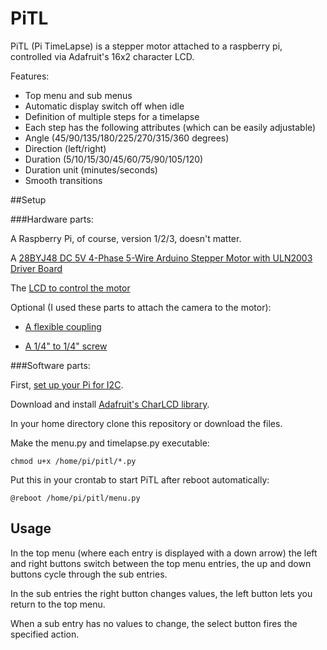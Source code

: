 # PiTL

PiTL (Pi TimeLapse) is a stepper motor attached to a raspberry pi, controlled via Adafruit's 16x2 character LCD.

Features:

 * Top menu and sub menus
 * Automatic display switch off when idle
 * Definition of multiple steps for a timelapse
 * Each step has the following attributes (which can be easily adjustable)
  * Angle (45/90/135/180/225/270/315/360 degrees)
  * Direction (left/right)
  * Duration (5/10/15/30/45/60/75/90/105/120)
  * Duration unit (minutes/seconds)
 * Smooth transitions

##Setup

###Hardware parts:

A Raspberry Pi, of course, version 1/2/3, doesn't matter.

A [28BYJ48 DC 5V 4-Phase 5-Wire Arduino Stepper Motor with ULN2003 Driver Board](https://www.amazon.de/gp/product/B00ATA5MFE/ref=oh_aui_detailpage_o08_s00?ie=UTF8&psc=1)

The [LCD to control the motor](https://learn.adafruit.com/adafruit-16x2-character-lcd-plus-keypad-for-raspberry-pi/overview?view=all#overview)

Optional (I used these parts to attach the camera to the motor):  

 * [A flexible coupling](https://www.amazon.de/gp/product/B01C6OXJBE/ref=oh_aui_detailpage_o07_s00?ie=UTF8&psc=1)

 * [A 1/4" to 1/4" screw](https://www.amazon.de/gp/product/B01A6EFCBQ/ref=oh_aui_detailpage_o08_s00?ie=UTF8&psc=1)


###Software parts:

First, [set up your Pi for I2C](http://learn.adafruit.com/adafruits-raspberry-pi-lesson-4-gpio-setup/configuring-i2c).

Download and install [Adafruit's CharLCD library](https://github.com/adafruit/Adafruit_Python_CharLCD).

In your home directory clone this repository or download the files. 

Make the menu.py and timelapse.py executable:

    chmod u+x /home/pi/pitl/*.py

Put this in your crontab to start PiTL after reboot automatically:

    @reboot /home/pi/pitl/menu.py

## Usage

In the top menu (where each entry is displayed with a down arrow) the left and right buttons switch between the top menu entries, the up and down buttons cycle through the sub entries.

In the sub entries the right button changes values, the left button lets you return to the top menu.

When a sub entry has no values to change, the select button fires the specified action.

